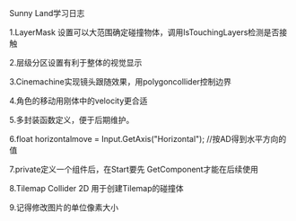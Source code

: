 Sunny Land学习日志

1.LayerMask 设置可以大范围确定碰撞物体，调用IsTouchingLayers检测是否接触

2.层级分区设置有利于整体的视觉显示

3.Cinemachine实现镜头跟随效果，用polygoncollider控制边界

4.角色的移动用刚体中的velocity更合适

5.多封装函数定义，便于后期维护。

6.float horizontalmove = Input.GetAxis("Horizontal");	//按AD得到水平方向的值

7.private定义一个组件后，在Start要先 GetComponent才能在后续使用

8.Tilemap Collider 2D 用于创建Tilemap的碰撞体

9.记得修改图片的单位像素大小

